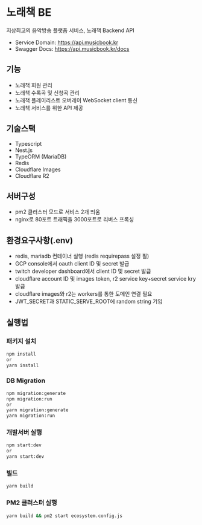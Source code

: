 # 노래책 BE

지상최고의 음악방송 플랫폼 서비스, 노래책 Backend API

- Service Domain: https://api.musicbook.kr
- Swagger Docs: https://api.musicbook.kr/docs

## 기능

- 노래책 회원 관리
- 노래책 수록곡 및 신청곡 관리
- 노래책 플레이리스트 오버레이 WebSocket client 통신
- 노래책 서비스를 위한 API 제공

## 기술스택

- Typescript
- Nest.js
- TypeORM (MariaDB)
- Redis
- Cloudflare Images
- Cloudflare R2

## 서버구성

- pm2 클러스터 모드로 서비스 2개 띄움
- nginx로 80포트 트래픽을 3000포트로 리버스 프록싱

## 환경요구사항(.env)

- redis, mariadb 컨테이너 실행 (redis requirepass 설정 필)
- GCP console에서 oauth client ID 및 secret 발급
- twitch developer dashboard에서 client ID 및 secret 발급
- cloudflare account ID 및 images token, r2 service key+secret service kry 발급
- cloudflare images와 r2는 workers를 통한 도메인 연결 필요
- JWT_SECRET과 STATIC_SERVE_ROOT에 random string 기입

## 실행법

### 패키지 설치

```sh
npm install
or
yarn install
```

### DB Migration

```sh
npm migration:generate
npm migration:run
or
yarn migration:generate
yarn migration:run
```

### 개발서버 실행

```sh
npm start:dev
or
yarn start:dev
```

### 빌드

```sh
yarn build
```

### PM2 클러스터 실행

```sh
yarn build && pm2 start ecosystem.config.js
```
